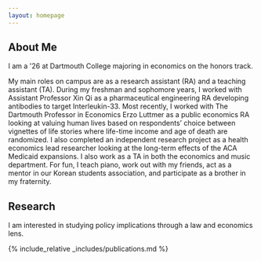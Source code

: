 ```yaml
---
layout: homepage
---
```


## About Me
I am a '26 at Dartmouth College majoring in economics on the honors track.

My main roles on campus are as a research assistant (RA) and a teaching assistant (TA).  During my freshman and sophomore years, I worked with Assistant Professor Xin Qi as a pharmaceutical engineering RA developing antibodies to target Interleukin-33. Most recently, I worked with The Dartmouth Professor in Economics Erzo Luttmer as a public economics RA looking at valuing human lives based on respondents’ choice between vignettes of life stories where life-time income and age of death are randomized.  I also completed an independent research project as a health economics lead researcher looking at the long-term effects of the ACA Medicaid expansions. I also work as a TA in both the economics and music department.  For fun, I teach piano, work out with my friends, act as a mentor in our Korean students association, and participate as a brother in my fraternity.

## Research
I am interested in studying policy implications through a law and economics lens.

{% include_relative _includes/publications.md %}

